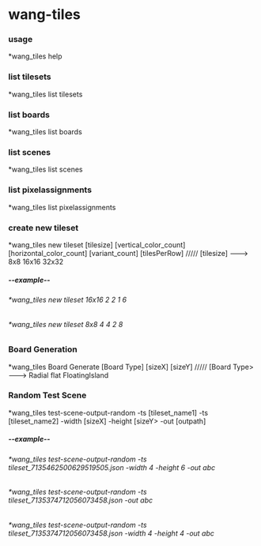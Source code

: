 # wang-tiles

### usage

*wang_tiles help

### list tilesets

*wang_tiles list tilesets 

### list boards

*wang_tiles list boards 

### list  scenes

*wang_tiles list scenes 

### list pixelassignments

*wang_tiles list pixelassignments


### create new tileset

*wang_tiles new tileset [tilesize] [vertical_color_count] [horizontal_color_count] [variant_count] [tilesPerRow] ///// [tilesize] ---> 8x8 16x16 32x32
##### --example--
###### *wang_tiles new tileset 16x16 2 2 1 6
###### *wang_tiles new tileset 8x8 4 4 2 8

### Board Generation

*wang_tiles Board Generate [Board Type] [sizeX] [sizeY]  ///// [Board Type> ---> Radial flat FloatingIsland


### Random Test Scene
*wang_tiles test-scene-output-random -ts [tileset_name1] -ts [tileset_name2] -width [sizeX] -height [sizeY> -out [outpath]
##### --example--
###### *wang_tiles test-scene-output-random -ts tileset_7135462500629519505.json -width 4 -height 6 -out abc
###### *wang_tiles test-scene-output-random -ts tileset_7135374712056073458.json -out abc
###### *wang_tiles test-scene-output-random -ts tileset_7135374712056073458.json -width 4 -height 4 -out abc